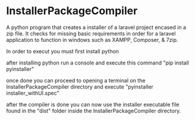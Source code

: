 # InstallerPackageCompiler
A python program that creates a installer of a laravel project encased in a zip file. It checks for missing basic requirements in order for a laravel application to function in windows such as XAMPP, Composer, &amp; 7zip.


In order to execut you must first install python

after installing python run a console and execute this command "pip install pyinstaller"

once done you can proceed to opening a terminal on the InstallerPackageCompiler directory and execute "pyinstaller installer_withUI.spec"

after the compiler is done you can now use the installer executable file found in the "dist" folder inside the InstallerPackageCompiler directory.
